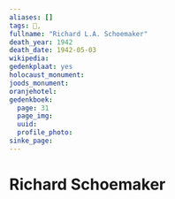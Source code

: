 ```yaml
---
aliases: []
tags: 👤, 
fullname: "Richard L.A. Schoemaker"
death_year: 1942
death_date: 1942-05-03
wikipedia:
gedenkplaat: yes
holocaust_monument:
joods_monument:
oranjehotel:
gedenkboek:
  page: 31
  page_img: 
  uuid: 
  profile_photo: 
sinke_page:
---
```


# Richard Schoemaker
